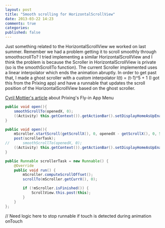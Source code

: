 ```yaml
---
layout: post
title: "Smooth scrolling for HorizontalScrollView"
date: 2013-03-22 14:23
comments: true
categories: 
published: false
---
```


Just something related to the HorizontalScrollView we worked on last summer. Remember we had a problem getting it to scroll smoothly through smoothscrollTo? I tried implementing a similar HorizontalScrollView and I think the problem is because the Scroller in HorizontalScrollView is private (so is the smoothScrollTo function). The current Scroller implemented uses a linear interpolator which ends the animation abruptly. In order to get past that, I made a ghost scroller with a custom interpolator I(t) = (t-1)^5 + 1 (I got this from the Prixing app) and have a runnable that updates the scroll position of the HorizontalScrollView based on the ghost scroller.

<!-- more -->

[Cyril Mottier's article](http://cyrilmottier.com/2012/05/22/the-making-of-prixing-fly-in-app-menu-part-1/) about Prixing's Fly-in App Menu

``` java Using SmoothScrollTo
public void open(){
    smoothScrollTo(openedX, 0);
    ((Activity) this.getContext()).getActionBar().setDisplayHomeAsUpEnabled(false);
}
```


``` java Implementation using ghost scroller
public void open(){
    mScroller.startScroll(getScrollX(), 0, openedX - getScrollX(), 0, 500);
    post(scrollerTask);
//      smoothScrollTo(openedX, 0);
    ((Activity) this.getContext()).getActionBar().setDisplayHomeAsUpEnabled(false);
}

public Runnable scrollerTask = new Runnable() {
    @Override
    public void run() {
        mScroller.computeScrollOffset();
        scrollTo(mScroller.getCurrX(), 0);

        if (!mScroller.isFinished()) {
            ScrollView.this.post(this);
        }
    }
};
```

// Need logic here to stop runnable if touch is detected during animation
onTouch